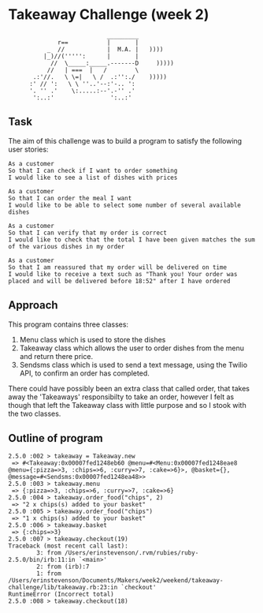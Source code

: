 Takeaway Challenge (week 2)
===========================
```
                            _________
              r==           |       |
           _  //            |  M.A. |   ))))
          |_)//(''''':      |       |
            //  \_____:_____.-------D     )))))
           //   | ===  |   /        \
       .:'//.   \ \=|   \ /  .:'':./    )))))
      :' // ':   \ \ ''..'--:'-.. ':
      '. '' .'    \:.....:--'.-'' .'
       ':..:'                ':..:'

 ```

Task
-----

The aim of this challenge was to build a program to satisfy the following user stories:

```
As a customer
So that I can check if I want to order something
I would like to see a list of dishes with prices

As a customer
So that I can order the meal I want
I would like to be able to select some number of several available dishes

As a customer
So that I can verify that my order is correct
I would like to check that the total I have been given matches the sum of the various dishes in my order

As a customer
So that I am reassured that my order will be delivered on time
I would like to receive a text such as "Thank you! Your order was placed and will be delivered before 18:52" after I have ordered
```

Approach
------

This program contains three classes:
1. Menu class which is used to store the dishes
2. Takeaway class which allows the user to order dishes from the menu and return there price.
3. Sendsms class which is used to send a text message, using the Twilio API, to confirm an order has completed.

There could have possibly been an extra class that called order, that takes away the 'Takeaways' responsibilty to take an order, however I felt as though that left the Takeaway class with little purpose and so I stook with the two classes.

Outline of program
------

```
2.5.0 :002 > takeaway = Takeaway.new
 => #<Takeaway:0x00007fed1248eb60 @menu=#<Menu:0x00007fed1248eae8 @menu={:pizza=>3, :chips=>6, :curry=>7, :cake=>6}>, @basket={}, @message=#<Sendsms:0x00007fed1248ea48>>
2.5.0 :003 > takeaway.menu
 => {:pizza=>3, :chips=>6, :curry=>7, :cake=>6}
2.5.0 :004 > takeaway.order_food("chips", 2)
 => "2 x chips(s) added to your basket"
2.5.0 :005 > takeaway.order_food("chips")
 => "1 x chips(s) added to your basket"
2.5.0 :006 > takeaway.basket
 => {:chips=>3}
2.5.0 :007 > takeaway.checkout(19)
Traceback (most recent call last):
        3: from /Users/erinstevenson/.rvm/rubies/ruby-2.5.0/bin/irb:11:in `<main>'
        2: from (irb):7
        1: from /Users/erinstevenson/Documents/Makers/week2/weekend/takeaway-challenge/lib/takeaway.rb:23:in `checkout'
RuntimeError (Incorrect total)
2.5.0 :008 > takeaway.checkout(18)
```

